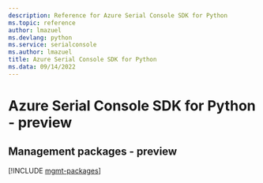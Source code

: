 ```yaml
---
description: Reference for Azure Serial Console SDK for Python
ms.topic: reference
author: lmazuel
ms.devlang: python
ms.service: serialconsole
ms.author: lmazuel
title: Azure Serial Console SDK for Python
ms.data: 09/14/2022
---
```

# Azure Serial Console SDK for Python - preview

## Management packages - preview
[!INCLUDE [mgmt-packages](serial-console-mgmt-index.md)]
